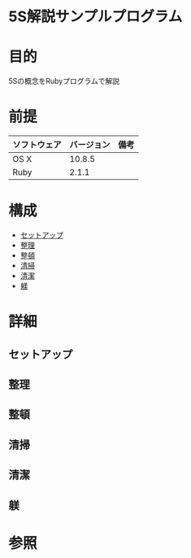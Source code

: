 5S解説サンプルプログラム
===
# 目的
5Sの概念をRubyプログラムで解説
# 前提
| ソフトウェア     | バージョン    | 備考         |
|:---------------|:-------------|:------------|
| OS X           |10.8.5        |             |
| Ruby      　　　|2.1.1        |             |

# 構成
+ [セットアップ](#1)
+ [整理](#2)
+ [整頓](#3)
+ [清掃](#4)
+ [清潔](#5)
+ [躾](#6)

# 詳細
## <a name="1">セットアップ</a>
## <a name="2">整理</a>
## <a name="3">整頓</a>
## <a name="4">清掃</a>
## <a name="5">清潔</a>
## <a name="6">躾</a>

# 参照
